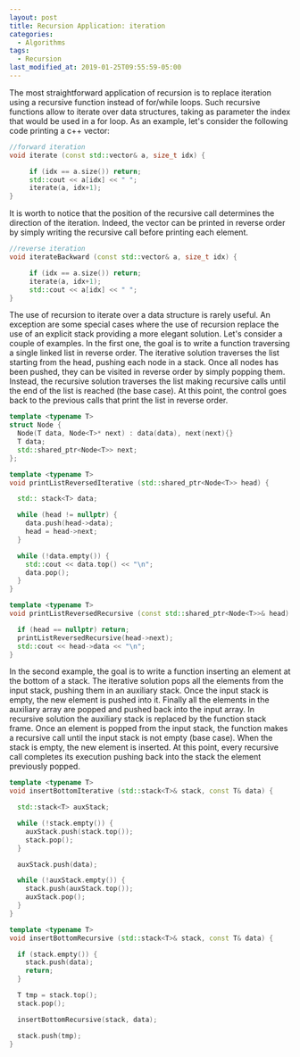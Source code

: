 ```yaml
---
layout: post
title: Recursion Application: iteration
categories:
  - Algorithms
tags:
  - Recursion
last_modified_at: 2019-01-25T09:55:59-05:00
---
```


The most straightforward application of recursion is to replace iteration using a recursive function instead of for/while loops. Such recursive functions allow to iterate over data structures, taking as parameter the index that would be used in a for loop. As an example, let's consider the following code printing a c++ vector:

```cpp
//forward iteration
void iterate (const std::vector& a, size_t idx) {

     if (idx == a.size()) return;
     std::cout << a[idx] << " ";
     iterate(a, idx+1);
}
```

It is worth to notice that the position of the recursive call determines the direction of the iteration. Indeed, the vector can be printed in reverse order by simply writing the recursive call before printing each element.

```cpp
//reverse iteration
void iterateBackward (const std::vector& a, size_t idx) {

     if (idx == a.size()) return;
     iterate(a, idx+1);
     std::cout << a[idx] << " ";
}
```

The use of recursion to iterate over a data structure is rarely useful. An exception are some special cases where the use of recursion replace the use of an explicit stack providing a more elegant solution. Let's consider a couple of examples. In the first one, the goal is to write a function traversing a single linked list in reverse order. The iterative solution traverses the list starting from the head, pushing each node in a stack. Once all nodes has been pushed, they can be visited in reverse order by simply popping them. Instead, the recursive solution traverses the list making recursive calls until the end of the list is reached (the base case). At this point, the control goes back to the previous calls that print the list in reverse order.

```cpp
template <typename T>
struct Node {
  Node(T data, Node<T>* next) : data(data), next(next){}
  T data;
  std::shared_ptr<Node<T>> next;
};

template <typename T>
void printListReversedIterative (std::shared_ptr<Node<T>> head) {

  std:: stack<T> data;

  while (head != nullptr) {
    data.push(head->data);
    head = head->next;
  }

  while (!data.empty()) {
    std::cout << data.top() << "\n";
    data.pop();
  }
}

template <typename T>
void printListReversedRecursive (const std::shared_ptr<Node<T>>& head) {

  if (head == nullptr) return;
  printListReversedRecursive(head->next);
  std::cout << head->data << "\n";
}
```

In the second example, the goal is to write a function inserting an element at the bottom of a stack. The iterative solution pops all the elements from the input stack, pushing them in an auxiliary stack. Once the input stack is empty, the new element is pushed into it. Finally all the elements in the auxiliary array are popped and pushed back into the input array. In recursive solution the auxiliary stack is replaced by the function stack frame. Once an element is popped from the input stack, the function makes a recursive call until the input stack is not empty (base case). When the stack is empty, the new element is inserted. At this point, every recursive call completes its execution pushing back into the stack the element previously popped.

```cpp
template <typename T>
void insertBottomIterative (std::stack<T>& stack, const T& data) {

  std::stack<T> auxStack;

  while (!stack.empty()) {
    auxStack.push(stack.top());
    stack.pop();
  }

  auxStack.push(data);

  while (!auxStack.empty()) {
    stack.push(auxStack.top());
    auxStack.pop();
  }
}

template <typename T>
void insertBottomRecursive (std::stack<T>& stack, const T& data) {

  if (stack.empty()) {
    stack.push(data);
    return;
  }

  T tmp = stack.top();
  stack.pop();

  insertBottomRecursive(stack, data);

  stack.push(tmp);
}
```
